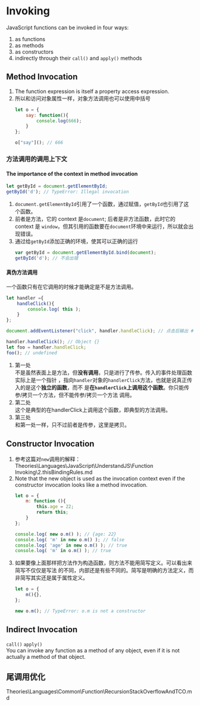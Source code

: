 # Invoking

JavaScript functions can be invoked in four ways:
1. as functions
2. as methods
3. as constructors
4. indirectly through their `call()` and `apply()` methods


## Method Invocation
1. The function expression is itself a property access expression.
2. 所以和访问对象属性一样，对象方法调用也可以使用中括号
    ```js
    let o = {
    	say: function(){
    		console.log(666);
    	}
    };

    o["say"](); // 666
    ```

### 方法调用的调用上下文
#### The importance of the context in method invocation
```js
let getById = document.getElementById;
getById('d'); // TypeError: Illegal invocation
```
1. `document.getElementById`引用了一个函数，通过赋值，`getById`也引用了这个函数。
2. 前者是方法，它的 context 是`document`; 后者是非方法函数，此时它的 context 是
`window`，但其引用的函数要在`document`环境中来运行，所以就会出现错误。
3. 通过给`getById`添加正确的环境，使其可以正确的运行
    ```js
    var getById = document.getElementById.bind(document);
	getById('d'); // 不会出错
	```

#### 真伪方法调用
一个函数只有在它调用的时候才能确定是不是方法调用。

```js
let handler ={
    handleClick(){
        console.log( this );
    }
};

document.addEventListener("click", handler.handleClick); // 点击后输出 #document

handler.handleClick(); // Object {}
let foo = handler.handleClick;
foo(); // undefined
```
1. 第一处  
不是虽然表面上是方法，但**没有调用**，只是进行了传参。传入的事件处理函数实际上是一个指针
，指向`handler`对象的`handlerClick`方法，也就是说真正传入的是这个**独立的函数**，而不
是**在`handlerClick`上调用这个函数**。你只能传参/拷贝一个方法，但不能传参/拷贝一个方法
调用。
2. 第二处  
这个是典型的在handlerClick上调用这个函数，即典型的方法调用。
3. 第三处  
和第一处一样，只不过前者是传参，这里是拷贝。


## Constructor Invocation
1. 参考这篇对`new`调用的解释：
Theories\Languages\JavaScript\UnderstandJS\Function Invoking\2.thisBindingRules.md
2. Note that the new object is used as the invocation context even if the
constructor invocation looks like a method invocation.
    ```js
    let o = {
        m: function (){
            this.age = 22;
            return this;
        }
    };

    console.log( new o.m() ); // {age: 22}
    console.log( 'm' in new o.m() ); // false
    console.log( 'age' in new o.m() ); // true
    console.log( 'm' in o.m() ); // true
    ```
3. 如果要像上面那样把方法作为构造函数，则方法不能用简写定义。可以看出来简写不仅仅是写法
的不同，内部还是有些不同的。简写是明确的方法定义，而非简写其实还是属于属性定义。
    ```js
    let o = {
        m(){},
    };

    new o.m(); // TypeError: o.m is not a constructor
    ```

## Indirect Invocation
`call()`  `apply()`  
You can invoke any function as a method of any object, even if it is not
actually a method of that object.


## 尾调用优化   
Theories\Languages\Common\Function\RecursionStackOverflowAndTCO.md
